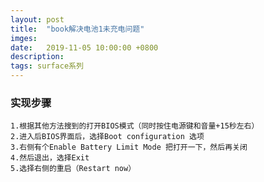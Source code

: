 ```yaml
---
layout: post
title:  "book解决电池1未充电问题"
imges: 
date:   2019-11-05 10:00:00 +0800
description: 
tags: surface系列
---
```

### 实现步骤
    1.根据其他方法搜到的打开BIOS模式（同时按住电源键和音量+15秒左右）
    2.进入后BIOS界面后，选择Boot configuration 选项
    3.右侧有个Enable Battery Limit Mode 把打开一下，然后再关闭
    4.然后退出，选择Exit
    5.选择右侧的重启（Restart now）